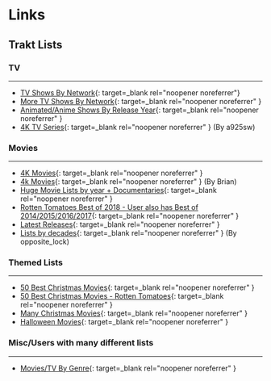 # Links

## Trakt Lists

### TV

***

- [TV Shows By Network](https://trakt.tv/users/aclo_networks/lists){: target=_blank rel="noopener noreferrer"}
- [More TV Shows By Network](https://trakt.tv/users/kylesheila/lists){: target=_blank rel="noopener noreferrer" }
- [Animated/Anime Shows By Release Year](https://trakt.tv/users/aclo_animation/lists){: target=_blank rel="noopener noreferrer" }
- [4K TV Series](https://trakt.tv/users/a925sw/lists/4k-tv-series){: target=_blank rel="noopener noreferrer" } (By a925sw)

### Movies

***

- [4K Movies](https://trakt.tv/users/lish408/lists/movies-being-released-on-4k-uhd-blu-ray){: target=_blank rel="noopener noreferrer" }
- [4k Movies](https://trakt.tv/users/devbrian/lists/4k_list){: target=_blank rel="noopener noreferrer" } (By Brian)
- [Huge Movie Lists by year + Documentaries](https://trakt.tv/users/opposite_lock/lists){: target=_blank rel="noopener noreferrer" }
- [Rotten Tomatoes Best of 2018 - User also has Best of 2014/2015/2016/2017](https://trakt.tv/users/lish408/lists/rotten-tomatoes-best-of-2018){: target=_blank rel="noopener noreferrer" }
- [Latest Releases](https://trakt.tv/users/giladg/lists/latest-releases){: target=_blank rel="noopener noreferrer" }
- [Lists by decades](https://trakt.tv/users/opposite_lock/lists){: target=_blank rel="noopener noreferrer" } (By opposite_lock)

### Themed Lists

***

- [50 Best Christmas Movies](https://trakt.tv/users/quackster/lists/50-best-christmas){: target=_blank rel="noopener noreferrer" }
- [50 Best Christmas Movies - Rotten Tomatoes](https://trakt.tv/users/lish408/lists/rotten-tomatoes-50-best-christmas-movies-of-all-time){: target=_blank rel="noopener noreferrer" }
- [Many Christmas Movies](https://trakt.tv/users/quackster/lists/many-christmas-movies){: target=_blank rel="noopener noreferrer" }
- [Halloween Movies](https://trakt.tv/users/petermesh/lists/halloween-movies){: target=_blank rel="noopener noreferrer" }

### Misc/Users with many different lists

***

- [Movies/TV By Genre](https://trakt.tv/users/coldkeys/lists){: target=_blank rel="noopener noreferrer" }
